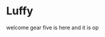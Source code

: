 # Luffy
welcome
gear five is here and it is op 
 
 
 
 
  
            
      
       
           
        
        
 
 
